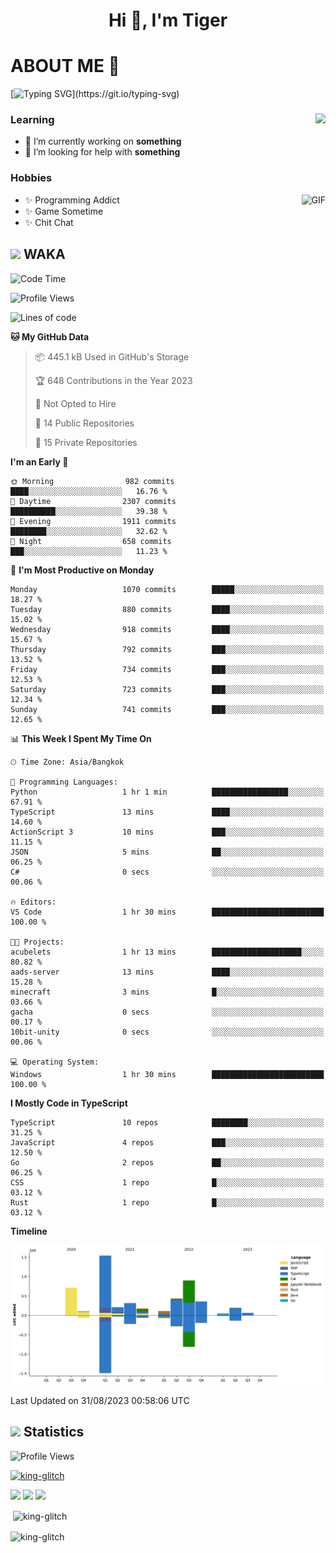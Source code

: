 <h1 align="center">Hi 👋, I'm Tiger</h1>




# ABOUT ME 💬

[![Typing SVG](https://readme-typing-svg.herokuapp.com?color=22F771&vCenter=true&lines=A+perssionate+developer+from+nowhere.)](https://git.io/typing-svg)

<div>
 <img align="right" src="https://spotify-github-profile.vercel.app/api/view?uid=12129734423&cover_image=false&theme=default&bar_color=22d016&bar_color_cover=true" />
 <h3>Learning</h3>
 
 <ul>
  <li>🔭 I’m currently working on <b>something</b></li>
  <li>🤝 I’m looking for help with <b>something</b></li>
 </ul>
 
</div>
<div>
 <h3>Hobbies</h3>
 <img align="right" height="475px"  alt="GIF" src="https://i.pinimg.com/originals/1f/b7/db/1fb7dbee557e5ed509f7517da8a84d58.gif" />
 <ul>
  <li>✨ Programming Addict</li>
  <li>✨ Game Sometime</li>
  <li>✨ Chit Chat</li>
 </ul>
 
</div>



## <img height="40" src="https://raw.githubusercontent.com/innng/innng/master/assets/kyubey.gif"/> WAKA

<!--START_SECTION:waka-->
![Code Time](http://img.shields.io/badge/Code%20Time-1%2C455%20hrs%2052%20mins-blue)

![Profile Views](http://img.shields.io/badge/Profile%20Views-15-blue)

![Lines of code](https://img.shields.io/badge/From%20Hello%20World%20I%27ve%20Written-5.1%20million%20lines%20of%20code-blue)

**🐱 My GitHub Data** 

> 📦 445.1 kB Used in GitHub's Storage 
 > 
> 🏆 648 Contributions in the Year 2023
 > 
> 🚫 Not Opted to Hire
 > 
> 📜 14 Public Repositories 
 > 
> 🔑 15 Private Repositories 
 > 
**I'm an Early 🐤** 

```text
🌞 Morning                982 commits         ████░░░░░░░░░░░░░░░░░░░░░   16.76 % 
🌆 Daytime                2307 commits        ██████████░░░░░░░░░░░░░░░   39.38 % 
🌃 Evening                1911 commits        ████████░░░░░░░░░░░░░░░░░   32.62 % 
🌙 Night                  658 commits         ███░░░░░░░░░░░░░░░░░░░░░░   11.23 % 
```
📅 **I'm Most Productive on Monday** 

```text
Monday                   1070 commits        █████░░░░░░░░░░░░░░░░░░░░   18.27 % 
Tuesday                  880 commits         ████░░░░░░░░░░░░░░░░░░░░░   15.02 % 
Wednesday                918 commits         ████░░░░░░░░░░░░░░░░░░░░░   15.67 % 
Thursday                 792 commits         ███░░░░░░░░░░░░░░░░░░░░░░   13.52 % 
Friday                   734 commits         ███░░░░░░░░░░░░░░░░░░░░░░   12.53 % 
Saturday                 723 commits         ███░░░░░░░░░░░░░░░░░░░░░░   12.34 % 
Sunday                   741 commits         ███░░░░░░░░░░░░░░░░░░░░░░   12.65 % 
```


📊 **This Week I Spent My Time On** 

```text
🕑︎ Time Zone: Asia/Bangkok

💬 Programming Languages: 
Python                   1 hr 1 min          █████████████████░░░░░░░░   67.91 % 
TypeScript               13 mins             ████░░░░░░░░░░░░░░░░░░░░░   14.60 % 
ActionScript 3           10 mins             ███░░░░░░░░░░░░░░░░░░░░░░   11.15 % 
JSON                     5 mins              ██░░░░░░░░░░░░░░░░░░░░░░░   06.25 % 
C#                       0 secs              ░░░░░░░░░░░░░░░░░░░░░░░░░   00.06 % 

🔥 Editors: 
VS Code                  1 hr 30 mins        █████████████████████████   100.00 % 

🐱‍💻 Projects: 
acubelets                1 hr 13 mins        ████████████████████░░░░░   80.82 % 
aads-server              13 mins             ████░░░░░░░░░░░░░░░░░░░░░   15.28 % 
minecraft                3 mins              █░░░░░░░░░░░░░░░░░░░░░░░░   03.66 % 
gacha                    0 secs              ░░░░░░░░░░░░░░░░░░░░░░░░░   00.17 % 
10bit-unity              0 secs              ░░░░░░░░░░░░░░░░░░░░░░░░░   00.06 % 

💻 Operating System: 
Windows                  1 hr 30 mins        █████████████████████████   100.00 % 
```

**I Mostly Code in TypeScript** 

```text
TypeScript               10 repos            ████████░░░░░░░░░░░░░░░░░   31.25 % 
JavaScript               4 repos             ███░░░░░░░░░░░░░░░░░░░░░░   12.50 % 
Go                       2 repos             ██░░░░░░░░░░░░░░░░░░░░░░░   06.25 % 
CSS                      1 repo              █░░░░░░░░░░░░░░░░░░░░░░░░   03.12 % 
Rust                     1 repo              █░░░░░░░░░░░░░░░░░░░░░░░░   03.12 % 
```



**Timeline**

![Lines of Code chart](https://raw.githubusercontent.com/king-glitch/king-glitch/main/assets/bar_graph.png)


 Last Updated on 31/08/2023 00:58:06 UTC
<!--END_SECTION:waka-->
## <img height="40" src="https://raw.githubusercontent.com/innng/innng/master/assets/kyubey.gif"/> Statistics
![Profile Views](https://komarev.com/ghpvc/?username=king-glitch)  

<p align="left"> 
 <a href="https://github.com/ryo-ma/github-profile-trophy">
  <img src="https://github-profile-trophy.vercel.app/?username=king-glitch&theme=dracula" alt="king-glitch" />
 </a> </p>

![](https://github-profile-summary-cards.vercel.app/api/cards/profile-details?username=king-glitch&theme=dracula)
![](https://github-profile-summary-cards.vercel.app/api/cards/stats?username=king-glitch&theme=dracula) 
![](https://github-profile-summary-cards.vercel.app/api/cards/productive-time?username=king-glitch&theme=dracula)


<p>&nbsp;<img align="center" src="https://github-readme-stats.vercel.app/api?username=king-glitch&theme=dracula" alt="king-glitch" /></p>

<p><img align="center" src="https://github-readme-streak-stats.herokuapp.com/?user=king-glitch&theme=dracula" alt="king-glitch" /></p>
